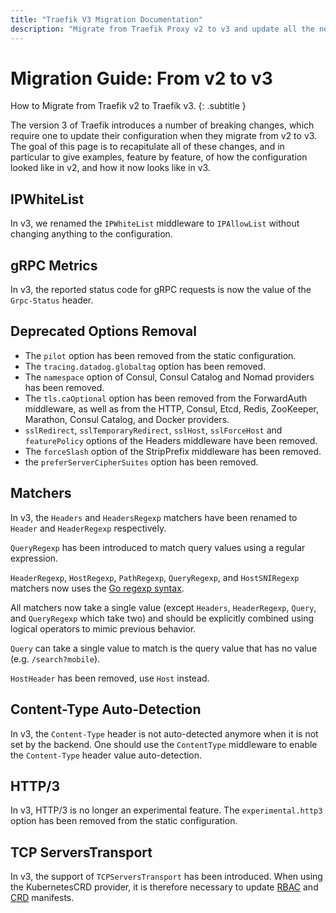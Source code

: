 ```yaml
---
title: "Traefik V3 Migration Documentation"
description: "Migrate from Traefik Proxy v2 to v3 and update all the necessary configurations to take advantage of all the improvements. Read the technical documentation."
---
```


# Migration Guide: From v2 to v3

How to Migrate from Traefik v2 to Traefik v3.
{: .subtitle }

The version 3 of Traefik introduces a number of breaking changes,
which require one to update their configuration when they migrate from v2 to v3.
The goal of this page is to recapitulate all of these changes, and in particular to give examples,
feature by feature, of how the configuration looked like in v2, and how it now looks like in v3.

## IPWhiteList

In v3, we renamed the `IPWhiteList` middleware to `IPAllowList` without changing anything to the configuration. 

## gRPC Metrics

In v3, the reported status code for gRPC requests is now the value of the `Grpc-Status` header.  

## Deprecated Options Removal

- The `pilot` option has been removed from the static configuration.
- The `tracing.datadog.globaltag` option has been removed.
- The `namespace` option of Consul, Consul Catalog and Nomad providers has been removed.
- The `tls.caOptional` option has been removed from the ForwardAuth middleware, as well as from the HTTP, Consul, Etcd, Redis, ZooKeeper, Marathon, Consul Catalog, and Docker providers.
- `sslRedirect`, `sslTemporaryRedirect`, `sslHost`, `sslForceHost` and `featurePolicy` options of the Headers middleware have been removed.
- The `forceSlash` option of the StripPrefix middleware has been removed.
- the `preferServerCipherSuites` option has been removed.

## Matchers

In v3, the `Headers` and `HeadersRegexp` matchers have been renamed to `Header` and `HeaderRegexp` respectively.

`QueryRegexp` has been introduced to match query values using a regular expression.

`HeaderRegexp`, `HostRegexp`, `PathRegexp`, `QueryRegexp`, and `HostSNIRegexp` matchers now uses the [Go regexp syntax](https://golang.org/pkg/regexp/syntax/).

All matchers now take a single value (except `Headers`, `HeaderRegexp`, `Query`, and `QueryRegexp` which take two)
and should be explicitly combined using logical operators to mimic previous behavior.

`Query` can take a single value to match is the query value that has no value (e.g. `/search?mobile`).

`HostHeader` has been removed, use `Host` instead.

## Content-Type Auto-Detection

In v3, the `Content-Type` header is not auto-detected anymore when it is not set by the backend.
One should use the `ContentType` middleware to enable the `Content-Type` header value auto-detection.

## HTTP/3

In v3, HTTP/3 is no longer an experimental feature.
The `experimental.http3` option has been removed from the static configuration.

## TCP ServersTransport

In v3, the support of `TCPServersTransport` has been introduced.
When using the KubernetesCRD provider, it is therefore necessary to update [RBAC](../reference/dynamic-configuration/kubernetes-crd.md#rbac) and [CRD](../reference/dynamic-configuration/kubernetes-crd.md) manifests.
